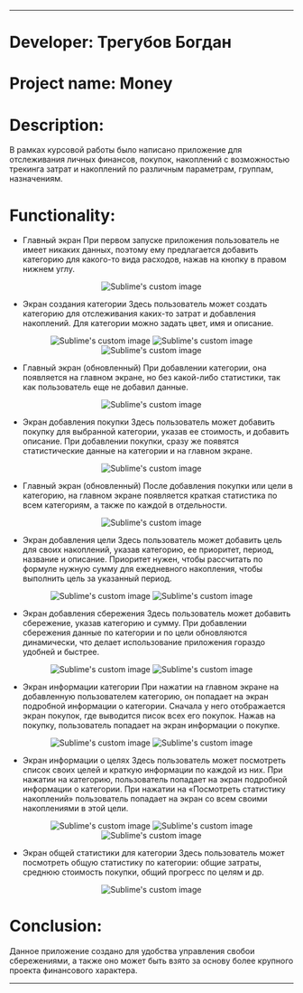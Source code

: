 ____

# __Developer__: Трегубов Богдан

# __Project name__: Money

# __Description__:

В рамках курсовой работы было написано приложение для отслеживания личных финансов, покупок, накоплений с возможностью трекинга затрат и накоплений по различным параметрам, группам, назначениям.

# __Functionality__:

- Главный экран
При первом запуске приложения пользователь не имеет никаких данных, поэтому ему предлагается добавить категорию для какого-то вида расходов, нажав на кнопку в правом нижнем углу.

<p align="center">
  <img src="https://github.com/user-attachments/assets/2e2f4dba-16b8-41bc-8959-fbf817eebf56?raw=true" alt="Sublime's custom image"/>
</p>


-	Экран создания категории
Здесь пользователь может создать категорию для отслеживания каких-то затрат и добавления накоплений. Для категории можно задать цвет, имя и описание.

<p align="center">
  <img src="https://github.com/user-attachments/assets/31ad5b4b-e6db-40df-ae83-a34d17450db9?raw=true" alt="Sublime's custom image"/>
  <img src="https://github.com/user-attachments/assets/0ee844e8-e371-48b6-a5a1-c566559ecc7d?raw=true" alt="Sublime's custom image"/>
  <img src="https://github.com/user-attachments/assets/c456b152-4a49-42fc-8115-3403bb06aa0f?raw=true" alt="Sublime's custom image"/>
</p>


-	Главный экран (обновленный)
При добавлении категории, она появляется на главном экране, но без какой-либо статистики, так как пользователь еще не добавил данные.

<p align="center">
  <img src="https://github.com/user-attachments/assets/c4781841-5040-46ba-b5d8-03c9a86d71a1?raw=true" alt="Sublime's custom image"/>
</p>


-	Экран добавления покупки
Здесь пользователь может добавить покупку для выбранной категории, указав ее стоимость, и добавить описание. При добавлении покупки, сразу же появятся статистические данные на категории и на главном экране.

<p align="center">
  <img src="https://github.com/user-attachments/assets/f0c7fa29-dcea-4aa3-ba70-2e7489af5475?raw=true" alt="Sublime's custom image"/>
</p>


-	Главный экран (обновленный)
После добавления покупки или цели в категорию, на главном экране появляется краткая статистика по всем категориям, а также по каждой в отдельности.

<p align="center">
  <img src="https://github.com/user-attachments/assets/ca5d561a-8119-4e11-9cef-3d354dfdbdf8?raw=true" alt="Sublime's custom image"/>
</p>


-	Экран добавления цели
Здесь пользователь может добавить цель для своих накоплений, указав категорию, ее приоритет, период, название и описание. Приоритет нужен, чтобы рассчитать по формуле нужную сумму для ежедневного накопления, чтобы выполнить цель за указанный период.

<p align="center">
  <img src="https://github.com/user-attachments/assets/e35d4b91-e0c9-4851-92eb-a91786b462a9?raw=true" alt="Sublime's custom image"/>
  <img src="https://github.com/user-attachments/assets/9684e732-e355-43d7-8aaf-f45f1d08a4dc?raw=true" alt="Sublime's custom image"/>
</p>


- Экран добавления сбережения
Здесь пользователь может добавить сбережение, указав категорию и сумму. При добавлении сбережения данные по категории и по цели обновляются динамически, что делает использование приложения гораздо удобней и быстрее.

<p align="center">
  <img src="https://github.com/user-attachments/assets/425f0199-9b58-4c2b-9d30-64295baf381e?raw=true" alt="Sublime's custom image"/>
  <img src="https://github.com/user-attachments/assets/c71c8aa5-530b-4849-accb-7662815a47bd?raw=true" alt="Sublime's custom image"/>
</p>


- Экран информации категории
При нажатии на главном экране на добавленную пользователем категорию, он попадает на экран подробной информации о категории.
Сначала у него отображается экран покупок, где выводится писок всех его покупок. Нажав на покупку, пользователь попадает на экран информации о покупке.

<p align="center">
  <img src="https://github.com/user-attachments/assets/c7374465-b726-4cbd-b7f5-ee72cf65cdf9?raw=true" alt="Sublime's custom image"/>
  <img src="https://github.com/user-attachments/assets/0a06f532-0390-4861-a8cf-926d783fa641?raw=true" alt="Sublime's custom image"/>
</p>


- Экран информации о целях
Здесь пользователь может посмотреть список своих целей и краткую информации по каждой из них. При нажатии на категорию, пользователь попадает на экран подробной информации о категории.
При нажатии на «Посмотреть статистику накоплений» пользователь попадает на экран со всем своими накоплениями в этой цели.

<p align="center">
  <img src="https://github.com/user-attachments/assets/6a8c37d0-a1c1-4748-a787-96aefa87fc77?raw=true" alt="Sublime's custom image"/>
  <img src="https://github.com/user-attachments/assets/60f01c05-9f59-4e57-9408-363e6aefea8c?raw=true" alt="Sublime's custom image"/>
  <img src="https://github.com/user-attachments/assets/195915d4-c3af-46c3-8dbd-408e0d9c92e7?raw=true" alt="Sublime's custom image"/>
</p>


- Экран общей статистики для категории
Здесь пользователь может посмотреть общую статистику по категории: общие затраты, среднюю стоимость покупки, общий прогресс по целям и др.

<p align="center">
  <img src="https://github.com/user-attachments/assets/f167e5a5-05e2-4a32-8684-8d2cb2af86f4?raw=true" alt="Sublime's custom image"/>
</p>


# __Сonclusion__:

Данное приложение создано для удобства управления свобои сбережениями, а также оно может быть взято за основу более крупного проекта финансового характера.

____
